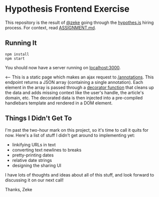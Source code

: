 # Hypothesis Frontend Exercise

This repository is the result of [@zeke](https://github.com/zeke) going through the [hypothes.is](https://hypothes.is/) hiring process. For context, read [ASSIGNMENT.md](ASSIGNMENT.md).

## Running It

```
npm install
npm start
```

You should now have a server running on [localhost:3000](http://localhost:3000/).

<-- This is a static page which makes an ajax request to
[/annotations](http://localhost:3000/annotations). This endpoint returns a JSON array (containing
a single annotation). Each element in the array is passed through a [decorator function](decorate.js) that
cleans up the data and adds missing context like the user's handle, the article's domain,
etc. The decorated data is then injected into a pre-compiled handlebars template and rendered
in a DOM element.

## Things I Didn't Get To

I'm past the two-hour mark on this project, so it's time to call it quits for now. Here's a list of stuff I didn't get around to implementing yet:

- linkifying URLs in text
- converting text newlines to breaks
- pretty-printing dates
- relative date strings
- designing the sharing UI

I have lots of thoughts and ideas about all of this stuff, and look forward to discussing it on our next call!

Thanks, 
Zeke
